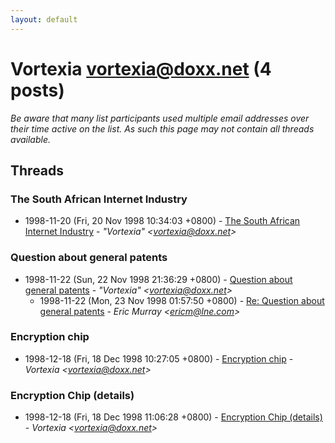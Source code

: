 ```yaml
---
layout: default
---
```


# Vortexia <vortexia@doxx.net> (4 posts)

_Be aware that many list participants used multiple email addresses over their time active on the list. As such this page may not contain all threads available._

## Threads

### The South African Internet Industry
+ 1998-11-20 (Fri, 20 Nov 1998 10:34:03 +0800) - [The South African Internet Industry](/archive/1998/11/de54110cf2068668f606277bb9c23290372a53532b3b2b63d53730472ad47317) - _"Vortexia" \<vortexia@doxx.net\>_

### Question about general patents
+ 1998-11-22 (Sun, 22 Nov 1998 21:36:29 +0800) - [Question about general patents](/archive/1998/11/13a4e54ef81195e9750d4e89e7f01299de322edf0a002f329e187f5797d4c2ec) - _"Vortexia" \<vortexia@doxx.net\>_
  + 1998-11-22 (Mon, 23 Nov 1998 01:57:50 +0800) - [Re: Question about general patents](/archive/1998/11/c7dba380a1966de04678c8134a6f370f0df6b02da6d9c6f7d889a1b0e908c611) - _Eric Murray \<ericm@lne.com\>_

### Encryption chip
+ 1998-12-18 (Fri, 18 Dec 1998 10:27:05 +0800) - [Encryption chip](/archive/1998/12/74e87b80cd8264ba2e1d1f9de425572e90546fa71bda53f172623528528c95c2) - _Vortexia \<vortexia@doxx.net\>_

### Encryption Chip (details)
+ 1998-12-18 (Fri, 18 Dec 1998 11:06:28 +0800) - [Encryption Chip (details)](/archive/1998/12/d5e98a8fc8a83ed687193912065923157a65871033abcf05f649753632a36ffa) - _Vortexia \<vortexia@doxx.net\>_

